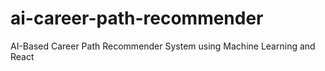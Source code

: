 # ai-career-path-recommender
AI-Based Career Path Recommender System using Machine Learning and React
